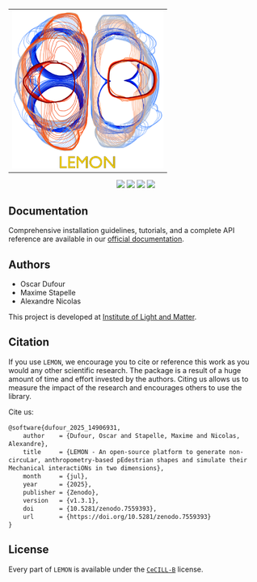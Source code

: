 <table align="center" style="width:100%; border-collapse:collapse;">
  <tr>
    <td align="center" style="width:100%;">
      <img src="./docs/source/_static/logo/logo_doc.png" width="300" alt="Project icon" style="display:block; margin:auto;">
    </td>
  </tr>
  <tr>
    <td align="left" style="width:100%;">
      <!-- Your content goes here -->
    </td>
  </tr>
</table>
<div align="center">

[![](https://badgen.net/badge/DOI/open%20access/orange)](https://scipost.org/SciPostPhysCodeb)
[![](https://badgen.net/static/DOC/lemon-docs/cyan?icon=https://icons.getbootstrap.com/icons/filetype-doc/)](https://shapes-crowd.readthedocs.io/en/latest/index.html)
[![](https://badgen.net/badge/icon/GitHub?icon=github&label)](https://github.com/odufour7/Shape)
[![](https://badgen.net/badge/🚀/Streamlit%20App/green)](https://crowdmecha.streamlit.app/)

</div>


## Documentation

Comprehensive installation guidelines, tutorials, and a complete API reference are available in our [official documentation](https://shapes-crowd.readthedocs.io/en/latest/).
## Authors

* Oscar Dufour
* Maxime Stapelle
* Alexandre Nicolas

This project is developed at
[Institute of Light and Matter](https://ilm.univ-lyon1.fr/).

## Citation

If you use `LEMON`, we encourage you to cite or reference this work as you would any other scientific research. The package is a result of a huge amount of time and effort invested by the authors. Citing us allows us to measure the impact of the research and encourages others to use the library.

Cite us:
```
@software{dufour_2025_14906931,
    author    = {Dufour, Oscar and Stapelle, Maxime and Nicolas, Alexandre},
    title     = {LEMON - An open-source platform to generate non-circuLar, anthropometry-based pEdestrian shapes and simulate their Mechanical interactiONs in two dimensions},
    month     = {jul},
    year      = {2025},
    publisher = {Zenodo},
    version   = {v1.3.1},
    doi       = {10.5281/zenodo.7559393},
    url       = {https://doi.org/10.5281/zenodo.7559393}
}
```

<!-- ## Some use cases

### pedestrian crowds -->


## License
Every part of `LEMON` is available under the [`CeCILL-B`](https://cecill.info/licences.fr.html) license.



